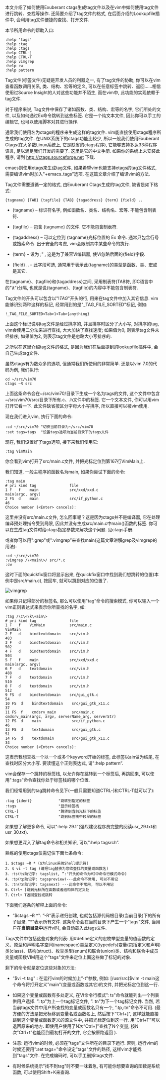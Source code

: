 本文介绍了如何使用Exuberant ctags生成tag文件以及在vim中如何使用tag文件进行跳转、查找等操作. 还简要介绍了tag文件的格式, 在后面介绍的Lookupfile插件中, 会利用tag文件便捷的查找、打开文件. 

本节所用命令的帮助入口: 

```
:help 'tags'
:help :tag
:help :tags
:help CTRL-]
:help CTRL-T
:help vimgrep
:help cw
:help pattern 
```

Tag文件(标签文件)无疑是开发人员的利器之一, 有了tag文件的协助, 你可以在vim查看函数调用关系, 类、结构、宏等的定义, 可以在任意标签中跳转、返回……相信使用过Source Insight的人对这些功能并不陌生, 而在vim中, 此功能的实现依赖于tag文件. 

对于程序来说, Tag文件中保存了诸如函数、类、结构、宏等的名字, 它们所处的文件, 以及如何通过Ex命令跳转到这些标签. 它是一个纯文本文件, 因此你可以手工的编辑它, 也可以使用脚本对其进行操作. 

通常我们使用名为ctags的程序来生成这样的tag文件. vim能直接使用ctags程序所生成的tag文件. 在UNIX系统下的ctags功能比较少, 所以一般我们使用Exuberant Ctags(在大多数Linux系统上, 它是缺省的ctags程序), 它能够支持多达33种程序语言, 足以满足我们开发的需要了. [这里](http://easwy.com/blog/archives/exuberant-ctags-chinese-manual/)是它的中文手册. 如果你的系统上未安装此程序, 请到 http://ctags.sourceforge.net 下载. 

emacs则使用etags来生成tag文件, 如果希望vim也能支持etags的tag文件格式, 需要编译vim时加入"+emacs_tags”选项. 在这篇文章介绍了编译vim的方法. 

Tag文件需要遵循一定的格式, 由Exuberant Ctags生成的tag文件, 缺省是如下格式: 

```
{tagname} {TAB} {tagfile} {TAB} {tagaddress} {term} {field} ..  
```

- {tagname} – 标识符名字, 例如函数名、类名、结构名、宏等. 不能包含制表符. 

- {tagfile} – 包含 {tagname} 的文件. 它不能包含制表符. 

- {tagaddress} – 可以定位到 {tagname}光标位置的 Ex 命令. 通常只包含行号或搜索命令. 出于安全的考虑, vim会限制其中某些命令的执行. 

- {term} – 设为 ;" , 这是为了兼容Vi编辑器, 使Vi忽略后面的{field}字段. 

- {field} .. – 此字段可选, 通常用于表示此{tagname}的类型是函数、类、宏或是其它. 
 
在{tagname}、{tagfile}和{tagaddress}之间, 采用制表符(TAB符, 即C语言中的"\t")分隔, 也就是说{tagname}、{tagfile}的内容中不能包含制表符. 

Tag文件的开头可以包含以"!_TAG_"开头的行, 用来在tag文件中加入其它信息. vim能够识别两种这样的标记, 经常用到的是"\_TAG_FILE_SORTED"标记, 例如: 

```
!_TAG_FILE_SORTED<Tab>1<Tab>{anything} 
```

上面这个标记说明tag文件是经过排序的, 并且排序时区分了大小写, 对排序的tag, vim会使用二分法来进行查找, 大大加快了查找速度; 如果值为0, 则表示tag文件未经排序; 如果值为2, 则表示tag文件是忽略大小写排序的. 

之所以在这里介绍tag文件的格式, 是因为我们在后面提到的lookupfile插件中, 会自己生成tag文件. 

虽然ctags有为数众多的选项, 但通常我们所使用的非常简单. 还是以vim 7.0的代码为例, 我们执行: 

```
cd ~/src/vim70
ctags –R src 
```

上面这条命令会在\~/src/vim70/目录下生成一个名为tags的文件, 这个文件中包含\~/src/vim70/src/目录下所有.c、.h文件中的标签. 它一个文本文件, 你可以用vim打开它看一下. 此文件缺省按区分字母大小写排序, 所以直接可以被vim使用. 

现在我们进入vim, 执行下面的命令: 

```
:cd ~/src/vim70	"切换当前目录为~/src/vim70
:set tags=tags	"设置tags选项为当前目录下的tags文件 
```

现在, 我们设置好了tags选项, 接下来我们使用它: 

```
:tag VimMain
```

你会看到vim打开了src/main.c文件, 并把光标定位到第167行VimMain上. 

我们知道, 一般主程序的函数名为main, 如果你尝试下面的命令: 

```
:tag main
# pri kind tag               file
1 F   f    main              src/xxd/xxd.c
main(argc, argv)
2 FS  d    main              src/if_python.c
46
Choice number (<Enter> cancels): 
```

这里并没有src/main.c文件, 怎么回事呢？这是因为ctags并不是编译器, 它在处理编译预处理指令受到局限, 因此并没有生成src/main.c中main()函数的标签. 你可以在生成tag文件时给ctags指定参数来解决这个问题. 见ctags手册. 

或者你可以用":grep”或":vimgrep”来查找main(这篇文章讲解grep及vimgrep的用法): 

```
:cd ~/src/vim70
:vimgrep /\<main\>/ src/*.c
:cw 
```

这时下面的quickfix窗口将显示出来, 在quickfix窗口中找到我们想跳转的位置(本例中是src/main.c), 按回车, 就可以跳到对应的位置了. 

![vimgrep](images/vimgrep.png)

如果你只记得部分的标签名, 那么可以使用"tag”命令的搜索模式, 你可以输入一个vim正则表达式来表示你所查找的名字, 如: 

```
:tag /\C\<\k\+ain\>
# pri kind tag               file
1 F   f    VimMain           src/main.c
VimMain
2 F   d    bindtextdomain    src/vim.h
483
3 F   d    bindtextdomain    src/vim.h
502
4 F   d    bindtextdomain    src/vim.h
504
5 F   f    main              src/xxd/xxd.c
main(argc, argv)
6 F   d    textdomain        src/vim.h
488
7 F   d    textdomain        src/vim.h
510
8 F   d    textdomain        src/vim.h
512
9 FS  d    bindtextdomain    src/gui_gtk.c
54
10 FS  d    bindtextdomain    src/gui_gtk_x11.c
37
11 FS  f    cmdsrv_main       src/main.c
cmdsrv_main(argc, argv, serverName_arg, serverStr)
12 FS  d    main              src/if_python.c
46
13 FS  d    textdomain        src/gui_gtk.c
51
14 FS  d    textdomain        src/gui_gtk_x11.c
34
Choice number (<Enter> cancels): 
```

这表示我想查找一个以一个或多个keyword开始的标签, 此标签以ain做为结尾, 在查找时区分大小写. 要读懂这个正则表达式, 请":help pattern”. 

vim会保存一个跳转的标签栈, 以允许你在跳转到一个标签后, 再跳回来, 可以使用":tags”命令查找你处于标签栈的哪个位置. 

我们经常用到的tag跳转命令见下(一般只需要知道CTRL-]和CTRL-T就可以了): 

```
:tag {ident}            "跳转到指定的标签
:tags                   "显示标签栈
CTRL-]                  "跳转到当前光标下的标签
CTRL-T                  "跳到标签栈中较早的标签 
```

如果想了解更多命令, 可以":help 29.1”(强烈建议程序员完整的阅读usr\_29.txt和usr\_30.txt). 

如果想更深入了解tag命令和相关知识, 可以":help tagsrch”. 

熟练的使用ctags仅需记住下面七条命令: 

```
1．$ctags –R * ($为linux系统Shell提示符)
2. $ vi –t tag (请把tag替换为您欲查找的变量或函数名)
3．:ts(ts助记字: tagslist, ”:"开头的命令为VI中命令行模式命令)
4．:tp(tp助记字: tagspreview)---此命令不常用, 可以不用记
5．:tn(tn助记字: tagsnext) ---此命令不常用, 可以不用记
6．Ctrl+ ]跳到光标所在函数或者结构体的定义处
7．Ctrl+ T返回查找或跳转
```

下面我们逐条的解释上面的命令: 

- ”$ctags –R \*": ”-R"表示递归创建, 也就包括源代码根目录(当前目录)下的所有子目录. ”\*"表示所有文件. 这条命令会在当前目录下产生一个”tags"文件, 当用户在**当前目录中**运行vi时, 会自动载入此tags文件. 

Tags文件中包括这些对象的列表: 用#define定义的宏枚举型变量的值函数的定义、原型和声明名字空间(namespace)类型定义(typedefs)变量(包括定义和声明)类(class)、结构(struct)、枚举类型(enum)和联合(union)类、结构和联合中成员变量或函数VIM用这个”tags"文件来定位上面这些做了标记的对象. 

剩下的命令就是定位这些对象的方法: 

- ”$vi –t tag" : 在运行vim的时候加上”-t"参数, 例如: [/usr/src]$vim -t main这个命令将打开定义”main"(变量或函数或其它)的文件, 并把光标定位到这一行. 

- 如果这个变量或函数有多处定义, 在VI命令行模式”: ts"命令就能列出一个列表供用户选择. ”: tp"为上一个tag标记文件, ”: tn"为下一个tag标记文件. 当然, 若当前tags文件中用户所查找的变量或函数名只有一个, ”:tp,:tn"命令不可用. (最方便的方法是把光标移到变量名或函数名上, 然后按下”Ctrl+]", 这样就能直接跳到这个变量或函数定义的源文件中, 并把光标定位到这一行. 用”Ctrl+T"可以退回原来的地方. 即使用户使用了N次”Ctrl+]"查找了N个变量, 按N次”Ctrl+t"也能回到最初打开的文件, 它会按原路返回 ). 

- 注意: 运行vim的时候, 必须在”tags"文件所在的目录下运行. 否则, 运行vim的时候还要用”:set tags="命令设定”tags"文件的路径, 这样vim才能找到”tags"文件. 在完成编码时, 可以手工删掉tags文件. 

- 有时候系统提示”找不到tag"时不要一味着急, 有可能你想要查询的函数是系统函数, 可以使用Shift+K来查询.  
